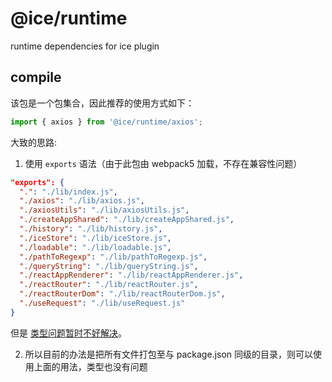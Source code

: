 # @ice/runtime

runtime dependencies for ice plugin

## compile

该包是一个包集合，因此推荐的使用方式如下：

```js
import { axios } from '@ice/runtime/axios';
```

大致的思路:

1. 使用 `exports` 语法（由于此包由 webpack5 加载，不存在兼容性问题）

```json
"exports": {
  ".": "./lib/index.js",
  "./axios": "./lib/axios.js",
  "./axiosUtils": "./lib/axiosUtils.js",
  "./createAppShared": "./lib/createAppShared.js",
  "./history": "./lib/history.js",
  "./iceStore": "./lib/iceStore.js",
  "./loadable": "./lib/loadable.js",
  "./pathToRegexp": "./lib/pathToRegexp.js",
  "./queryString": "./lib/queryString.js",
  "./reactAppRenderer": "./lib/reactAppRenderer.js",
  "./reactRouter": "./lib/reactRouter.js",
  "./reactRouterDom": "./lib/reactRouterDom.js",
  "./useRequest": "./lib/useRequest.js"
}
```

但是 [类型问题暂时不好解决](https://www.typescriptlang.org/docs/handbook/esm-node.html)。

2. 所以目前的办法是把所有文件打包至与 package.json 同级的目录，则可以使用上面的用法，类型也没有问题
